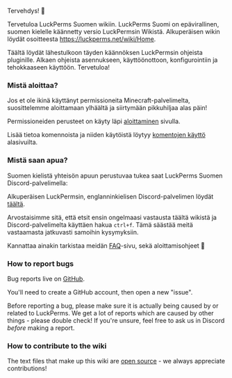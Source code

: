 Tervehdys! :wave:

Tervetuloa LuckPerms Suomen wikiin. LuckPerms Suomi on epävirallinen, suomen kielelle käännetty versio LuckPermsin Wikistä. Alkuperäisen wikin löydät osoitteesta https://luckperms.net/wiki/Home.

Täältä löydät lähestulkoon täyden käännöksen LuckPermsin ohjeista pluginille. Alkaen ohjeista asennukseen, käyttöönottoon, konfigurointiin ja tehokkaaseen käyttöön. Tervetuloa!

### Mistä aloittaa?
Jos et ole ikinä käyttänyt permissioneita Minecraft-palvelimelta, suosittelemme aloittamaan ylhäältä ja siirtymään pikkuhiljaa alas päin!

Permissioneiden perusteet on käyty läpi [aloittaminen](Usage) sivulla.

Lisää tietoa komennoista ja niiden käytöistä löytyy [komentojen käyttö](Command-Usage) alasivuilta.

### Mistä saan apua?

Suomen kielistä yhteisön apuun perustuvaa tukea saat LuckPerms Suomen Discord-palvelimella:

Alkuperäisen LuckPermsin, englanninkielisen Discord-palvelimen löydät [täältä](https://discord.gg/luckperms).

Arvostaisimme sitä, että etsit ensin ongelmaasi vastausta täältä wikistä ja Discord-palvelimelta käyttäen hakua `ctrl+f`. Tämä säästää meitä vastaamasta jatkuvasti samoihin kysymyksiin.

Kannattaa ainakin tarkistaa meidän [FAQ](FAQ)-sivu, sekä aloittamisohjeet 🙂


### How to report bugs

Bug reports live on [GitHub](https://github.com/lucko/LuckPerms/issues).

You'll need to create a GitHub account, then open a new "issue".

Before reporting a bug, please make sure it is actually being caused by or related to LuckPerms. We get a lot of reports which are caused by other things - please double check! If you're unsure, feel free to ask us in Discord *before* making a report.

### How to contribute to the wiki

The text files that make up this wiki are [open source](https://github.com/LuckPerms/wiki) - we always appreciate contributions!
